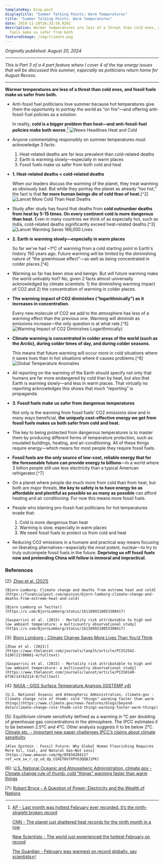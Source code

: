 ```yaml
---
templateKey: blog-post
displaytitle: "Summer Talking Points: Warm Temperatures"
title: "Summer Talking Points: Warm Temperatures"
date: 2019-11-28T16:33:59.920Z
description: Warmer temperatures are less of a threat than cold ones, and fossil
  fuels make us safer from both
featuredimage: /img/climate.png
---
```

_Originally published: August 20, 2024_

_________________________________________________

_This is Part 3 of a 4 part feature where I cover 4 of the top energy issues that will be discussed this summer, especially as politicians return home for August Recess._
_________________________________________________

**Warmer temperatures are less of a threat than cold ones, and fossil fuels make us safer from both.**

- Anti-fossil fuel politicians love summer because hot temperatures give them the opportunity to portray the world as “on fire”—and offering anti-fossil-fuel policies as a solution.

    In reality, **cold is a bigger problem than heat—and anti-fossil-fuel policies make both worse.**[^1]
    ![News Headlines Heat and Cold](/img/cold-heat-problems.jpg)

- Anyone commentating responsibly on summer temperatures must acknowledge 3 facts:
    1) Heat-related deaths are far less prevalent than cold-related deaths
    2) Earth is warming slowly—especially in warm places
    3) Fossil fuels make us safer from both cold and heat

- **1. Heat-related deaths < cold-related deaths**

    When our leaders discuss the warming of the planet, they treat warming as obviously bad. But while they portray the planet as already “too hot,” the fact is that **far more human beings die of cold than of heat.**[^2]
    ![Lancet More Cold Than Heat Deaths](/img/lancet-cold-deaths.jpg)

- Study after study has found that deaths from **cold outnumber deaths from heat by 5-15 times. On every continent cold is more dangerous than heat.** Even in many countries we think of as especially hot, such as India, cold-related deaths significantly exceed heat-related deaths.[^3]
    ![Lancet Warming Saves 166,000 Lives](/img/image-2-lancet-each-year-warming-saves-166-000-lives.jpg)

- **2. Earth is warming slowly—especially in warm places**

    So far we’ve had ~1°C of warming from a cold starting point in Earth's history 150 years ago. Future warming will be limited by the diminishing nature of “the greenhouse effect”—as well as being concentrated in colder places.[^4]

- Warming so far has been slow and benign. But will future warming make the world unlivably hot? No, given 2 facts almost universally acknowledged by climate scientists: 1) the diminishing warming impact of CO2 and 2) the concentration of warming in colder places.

- **The warming impact of CO2 diminishes (“logarithmically”) as it increases in concentration.**

    Every new molecule of CO2 we add to the atmosphere has less of a warming effect than the previous one. Warming will diminish as emissions increase—the only question is at what rate.[^5]
    ![Warming Impact of CO2 Diminishes Logarithmically)](/img/image-16-degrees-celsius-warming.jpg)

- **Climate warming is concentrated in colder areas of the world (such as the Arctic), during colder times of day, and during colder seasons.**

    This means that future warming will occur more in cold situations where it saves lives than in hot situations where it causes problems.[^6]
    ![Global Temperature Anomalies](/img/global-temperature-anomalies.jpg)

- All reporting on the warming of the Earth should specify not only that humans are far more endangered by cold than by heat, but also that Earth is warming slowly—and less in warm places. That virtually no reporting acknowledges this shows that much “reporting” is propaganda.

- **3. Fossil fuels make us safer from dangerous temperatures**

    Not only is the warming from fossil fuels’ CO2 emissions slow and in many ways beneficial, **the uniquely cost-effective energy we get from fossil fuels makes us both safer from cold and heat.**

- The key to being protected from dangerous temperatures is to master them by producing different forms of temperature protection, such as: insulated buildings, heating, and air-conditioning. All of these things require energy—which means for most people they require fossil fuels.

- **Fossil fuels are the only source of low-cost, reliable energy that for the foreseeable future can provide energy to billions**—in a world where 3 billion people still use less electricity than a typical American refrigerator.[^7]

- On a planet where people die much more from cold than from heat, but both are major threats, **the key to safety is to have energy be as affordable and plentiful as possible so as many as possible** can afford heating and air conditioning. For now this means more fossil fuels.

- People who blaming pro-fossil-fuel politicians for hot temperatures evade that:
    1) Cold is more dangerous than heat
    2) Warming is slow, especially in warm places
    3) We need fossil fuels to protect us from cold and heat

- Reducing CO2 emissions in a humane and practical way means focusing on liberating alternatives—especially the most potent, nuclear—to try to truly outcompete fossil fuels in the future. **Depriving us off fossil fuels now and pretending China will follow is immoral and impractical.**


### References

[^1]:
    [AP - Last month was hottest February ever recorded. It’s the ninth-straight broken record](https://apnews.com/article/hot-climate-change-records-oceans-0af09f155051b25d245a0fd28fe23af6) 

    [CNN - The planet just shattered heat records for the ninth month in a row](https://edition.cnn.com/2024/03/06/climate/hottest-february-climate-copernicus-record-intl/index.html)

    [New Scientists - The world just experienced the hottest February on record](https://www.newscientist.com/article/2421106-the-world-just-experienced-the-hottest-february-on-record/)

    [The Guardian - February was warmest on record globally, say scientists](https://www.theguardian.com/environment/2024/mar/07/february-warmest-on-record-globally-copernicus-climate-change-service)

[2]:
    [Zhao et al. (2021)](https://www.thelancet.com/journals/lanplh/article/PIIS2542-5196(21)00081-4/fulltext)

    [Bjorn Lomborg: Climate change and deaths from extreme heat and cold](https://financialpost.com/opinion/bjorn-lomborg-climate-change-and-deaths-from-extreme-heat-and-cold)

    [Bjorn Lomborg on Twitter](https://x.com/BjornLomborg/status/1611699218053308417)

    [Gasparrini et al. (2015) - Mortality risk attributable to high and low ambient temperature: a multicountry observational study](https://x.com/BjornLomborg/status/1611699218053308417)

[3]:
    [Bjorn Lomborg - Climate Change Saves More Lives Than You’d Think](https://www.wsj.com/articles/climate-change-heat-cold-deaths-medical-journal-health-risk-energy-cost-fossil-fuels-11631741045)

    [Zhao et al. (2021)](https://www.thelancet.com/journals/lanplh/article/PIIS2542-5196(21)00081-4/fulltext)

    [Gasparrini et al. (2015) - Mortality risk attributable to high and low ambient temperature: a multicountry observational study](https://www.thelancet.com/journals/lancet/article/PIIS0140-6736(14)62114-0/fulltext)

[4]:
    [NASA - GISS Surface Temperature Analysis (GISTEMP v4)](https://data.giss.nasa.gov/gistemp/)

    [U.S. National Oceanic and Atmospheric Administration, climate.gov - Climate change rule of thumb: cold "things" warming faster than warm things](https://www.climate.gov/news-features/blogs/beyond-data/climate-change-rule-thumb-cold-things-warming-faster-warm-things)

[5]:
    Equilibrium climate sensitivity defined as a warming in °C per doubling of greenhouse gas concentrations in the atmosphere. The IPCC estimates it to be between 2.5°C and 4°C. Other analysis suggests it to be below 2°C.
    [Climate etc. - Important new paper challenges IPCC’s claims about climate sensitivity](https://judithcurry.com/2022/09/20/important-new-paper-challenges-ipccs-claims-about-climate-sensitivity/)

    [Alex Epstein - Fossil Future: Why Global Human Flourishing Requires More Oil, Coal, and Natural Gas–Not Less](https://www.amazon.com/dp/0593420411?ref_=cm_sw_r_cp_ud_dp_CGXET0V7XPYG3QQ8J1PK)

[6]: [U.S. National Oceanic and Atmospheric Administration, climate.gov - Climate change rule of thumb: cold "things" warming faster than warm things](https://www.climate.gov/news-features/blogs/beyond-data/climate-change-rule-thumb-cold-things-warming-faster-warm-things)

[7]: [Robert Bryce - A Question of Power: Electricity and the Wealth of Nations](https://www.amazon.com/Question-Power-Electricity-Wealth-Nations/dp/1610397495/)